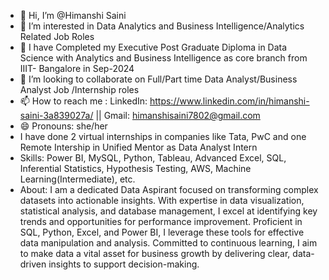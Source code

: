 - 👋 Hi, I’m @Himanshi Saini
- 👀 I’m interested in Data Analytics and Business Intelligence/Analytics Related Job Roles
- 🌱 I have Completed my Executive Post Graduate Diploma in Data Science with Analytics and Business Intelligence as core branch from IIIT- Bangalore in Sep-2024
- 💞️ I’m looking to collaborate on Full/Part time Data Analyst/Business Analyst Job /Internship roles
- 📫 How to reach me :
LinkedIn: https://www.linkedin.com/in/himanshi-saini-3a839027a/
 || Gmail: himanshisaini7802@gmail.com
- 😄 Pronouns: she/her
- I have done 2 virtual internships in companies like Tata, PwC and one Remote Intership in Unified Mentor as Data Analyst Intern
- Skills: Power BI, MySQL, Python, Tableau, Advanced Excel, SQL, Inferential Statistics, Hypothesis Testing, AWS, Machine Learning(Intermediate), etc.
- About: I am a dedicated Data Aspirant focused on transforming complex datasets into actionable insights.
  With expertise in data visualization, statistical analysis, and database management, I excel at identifying key trends and opportunities for performance improvement.
  Proficient in SQL, Python, Excel, and Power BI, I leverage these tools for effective data manipulation and analysis. Committed to continuous learning, I aim to make data a vital asset
  for business growth by delivering clear, data-driven insights to support decision-making.

<!---
Himansheeeee/Himansheeeee is a ✨ special ✨ repository because its `README.md` (this file) appears on your GitHub profile.
You can click the Preview link to take a look at your changes.
--->
